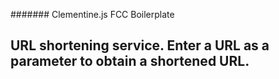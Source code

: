 ####### Clementine.js FCC Boilerplate

## URL shortening service. Enter a URL as a parameter to obtain a shortened URL. 

